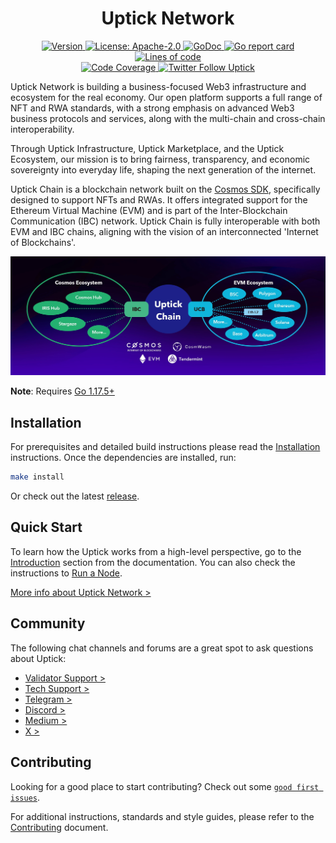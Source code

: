<!--
parent:
  order: false
-->

<div align="center">
  <h1> Uptick Network </h1>
</div>

<!-- TODO: add banner -->

<div align="center">
  <a href="https://github.com/UptickNetwork/uptick/releases/latest">
    <img alt="Version" src="https://img.shields.io/github/tag/UptickNetwork/uptick.svg" />
  </a>
  <a href="https://github.com/UptickNetwork/uptick/blob/main/LICENSE">
    <img alt="License: Apache-2.0" src="https://img.shields.io/github/license/UptickNetwork/uptick.svg" />
  </a>
  <a href="https://pkg.go.dev/github.com/UptickNetwork/uptick">
    <img alt="GoDoc" src="https://godoc.org/github.com/UptickNetwork/uptick?status.svg" />
  </a>
  <a href="https://goreportcard.com/report/github.com/UptickNetwork/uptick">
    <img alt="Go report card" src="https://goreportcard.com/badge/github.com/UptickNetwork/uptick"/>
  </a>
  <a href="https://bestpractices.coreinfrastructure.org/projects/5018">
    <img alt="Lines of code" src="https://img.shields.io/tokei/lines/github/UptickNetwork/uptick">
  </a>
</div>
<div align="center">
  <a href="https://codecov.io/gh/UptickNetwork/uptick">
    <img alt="Code Coverage" src="https://codecov.io/gh/UptickNetwork/uptick/branch/main/graph/badge.svg" />
  </a>
  <a href="https://twitter.com/uptickproject">
    <img alt="Twitter Follow Uptick" src="https://img.shields.io/twitter/follow/uptickproject"/>
  </a>
</div>

Uptick Network is building a business-focused Web3 infrastructure and ecosystem for the real economy. Our open platform supports a full range of NFT and RWA standards, with a strong emphasis on advanced Web3 business protocols and services, along with the multi-chain and cross-chain interoperability.

Through Uptick Infrastructure, Uptick Marketplace, and the Uptick Ecosystem, our mission is to bring fairness, transparency, and economic sovereignty into everyday life, shaping the next generation of the internet.

Uptick Chain is a blockchain network built on the [Cosmos SDK](https://github.com/cosmos/cosmos-sdk/), specifically designed to support NFTs and RWAs. It offers integrated support for the Ethereum Virtual Machine (EVM) and is part of the Inter-Blockchain Communication (IBC) network. Uptick Chain is fully interoperable with both EVM and IBC chains, aligning with the vision of an interconnected 'Internet of Blockchains'.

<img alt="uptick" src="https://github.com/UptickNetwork/uptick/blob/main/uptick.jpg">

**Note**: Requires [Go 1.17.5+](https://golang.org/dl/)

## Installation

For prerequisites and detailed build instructions please read the [Installation](https://docs.uptick.network/quickstart/installation.html) instructions. Once the dependencies are installed, run:

```bash
make install
```

Or check out the latest [release](https://github.com/UptickNetwork/uptick/releases).

## Quick Start

To learn how the Uptick works from a high-level perspective, go to the [Introduction](https://docs.uptick.network/intro/overview.html) section from the documentation. You can also check the instructions to [Run a Node](https://docs.uptick.network/quickstart/run_node.html).

[More info about Uptick Network >]( https://www.uptick.network/infohub.html)
## Community

The following chat channels and forums are a great spot to ask questions about Uptick:
* [Validator Support >](https://discord.com/channels/781005936260939818/946721096399482951)
* [ Tech Support >](https://discord.com/channels/781005936260939818/943431354639601715)
* [Telegram >](https://t.me/uptickproject)
* [Discord >](https://discord.com/invite/teqX78VZUV)
* [Medium >](https://uptickproject.medium.com)
* [X >](https://x.com/uptickproject)

## Contributing

Looking for a good place to start contributing? Check out some [`good first issues`](https://github.com/UptickNetwork/uptick/issues?q=is%3Aopen+is%3Aissue+label%3A%22good+first+issue%22).

For additional instructions, standards and style guides, please refer to the [Contributing](./CONTRIBUTING.md) document.



